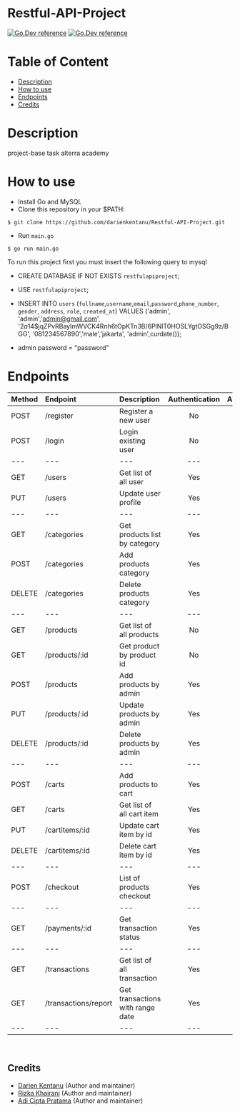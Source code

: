 # Restful-API-Project

[![Go.Dev reference](https://img.shields.io/badge/gorm-reference-blue?logo=go&logoColor=blue)](https://pkg.go.dev/gorm.io/gorm?tab=doc)
[![Go.Dev reference](https://img.shields.io/badge/echo-reference-blue?logo=go&logoColor=blue)](https://github.com/labstack/echo)


# Table of Content

- [Description](#description)
- [How to use](#how-to-use)
- [Endpoints](#endpoints)
- [Credits](#credits)

# Description
project-base task alterra academy

# How to use
- Install Go and MySQL
- Clone this repository in your $PATH:
```
$ git clone https://github.com/darienkentanu/Restful-API-Project.git
```
- Run `main.go`
```
$ go run main.go
```

To run this project first you must insert the following query to mysql

* CREATE DATABASE IF NOT EXISTS `restfulapiproject`;
* USE `restfulapiproject`;

* INSERT INTO `users` (`fullname`,`username`,`email`,`password`,`phone_number`,
`gender`, `address`, `role`, `created_at`)
VALUES ('admin', 'admin','admin@gmail.com', '$2a$14$jqZPvRBaylmWVCK4Rnh6tOpKTn3B/6PlNlT0HOSLYgtOSGg9z/BGG',
'081234567890','male','jakarta', 'admin',curdate());

* admin password = "password"


# Endpoints

| Method | Endpoint | Description| Authentication | Authorization
|:-----|:--------|:----------| :----------:| :----------:|
| POST  | /register | Register a new user | No | No
| POST | /login | Login existing user| No | No
|---|---|---|---|---|
| GET    | /users | Get list of all user | Yes | Yes
| PUT | /users | Update user profile | Yes | Yes
|---|---|---|---|---|
| GET   | /categories | Get products list by category | Yes | Yes
| POST   | /categories | Add products category | Yes | Yes
| DELETE   | /categories | Delete products category | Yes | Yes
|---|---|---|---|---|
| GET | /products | Get list of all products | No | No
| GET | /products/:id | Get product by product id | No | No
| POST | /products | Add products by admin | Yes | Yes
| PUT | /products/:id | Update products by admin | Yes | Yes
| DELETE | /products/:id | Delete products by admin | Yes | Yes
|---|---|---|---|---|
| POST | /carts | Add products to cart | Yes | Yes
| GET | /carts | Get list of all cart item | Yes | Yes
| PUT | /cartitems/:id | Update cart item by id | Yes | Yes
| DELETE | /cartitems/:id | Delete cart item by id | Yes | Yes
|---|---|---|---|---|
| POST | /checkout | List of products checkout | Yes | Yes
|---|---|---|---|---|
| GET | /payments/:id | Get transaction status | Yes | Yes
|---|---|---|---|---|
| GET | /transactions | Get list of all transaction | Yes | Yes
| GET | /transactions/report | Get transactions with range date | Yes | Yes
|---|---|---|---|---|

<br>

## Credits

- [Darien Kentanu](https://github.com/darienkentanu) (Author and maintainer)
- [Rizka Khairani](https://github.com/rizkakhairani) (Author and maintainer)
- [Adi Cipta Pratama](https://github.com/adicipta) (Author and maintainer)
